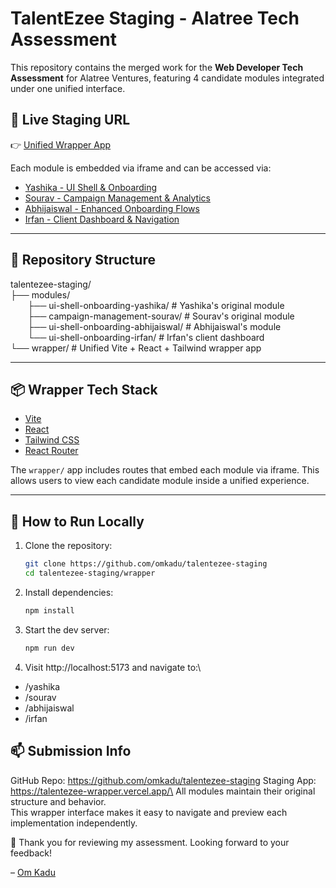 # TalentEzee Staging - Alatree Tech Assessment

This repository contains the merged work for the **Web Developer Tech Assessment** for Alatree Ventures, featuring 4 candidate modules integrated under one unified interface.

## 🔗 Live Staging URL

👉 [Unified Wrapper App](https://talentezee-wrapper.vercel.app/)

Each module is embedded via iframe and can be accessed via:

- [Yashika - UI Shell & Onboarding](https://talentezee-wrapper.vercel.app/yashika)
- [Sourav - Campaign Management & Analytics](https://talentezee-wrapper.vercel.app/sourav)
- [Abhijaiswal - Enhanced Onboarding Flows](https://talentezee-wrapper.vercel.app/abhijaiswal)
- [Irfan - Client Dashboard & Navigation](https://talentezee-wrapper.vercel.app/irfan)

---

## 📁 Repository Structure
talentezee-staging/\
├── modules/ \
&nbsp; &nbsp; &nbsp; &nbsp;├── ui-shell-onboarding-yashika/ # Yashika's original module \
&nbsp; &nbsp; &nbsp; &nbsp;├── campaign-management-sourav/ # Sourav's original module\
&nbsp; &nbsp; &nbsp; &nbsp;├── ui-shell-onboarding-abhijaiswal/ # Abhijaiswal's module \
&nbsp; &nbsp; &nbsp; &nbsp;└── ui-shell-onboarding-irfan/ # Irfan's client dashboard\
└── wrapper/ # Unified Vite + React + Tailwind wrapper app


---

## 📦 Wrapper Tech Stack

- [Vite](https://vitejs.dev/)
- [React](https://react.dev/)
- [Tailwind CSS](https://tailwindcss.com/)
- [React Router](https://reactrouter.com/)

The `wrapper/` app includes routes that embed each module via iframe. This allows users to view each candidate module inside a unified experience.

---

## 🚀 How to Run Locally

1. Clone the repository:
   ```bash
   git clone https://github.com/omkadu/talentezee-staging
   cd talentezee-staging/wrapper

2. Install dependencies:
    ```bash
    npm install

3. Start the dev server:
   ```bash
   npm run dev

4. Visit http://localhost:5173 and navigate to:\
-   /yashika
-   /sourav
-   /abhijaiswal
-   /irfan


  ## 📫 Submission Info
GitHub Repo: https://github.com/omkadu/talentezee-staging
Staging App: https://talentezee-wrapper.vercel.app/\
All modules maintain their original structure and behavior.\
 This wrapper interface makes it easy to navigate and preview each implementation independently.

🙏
Thank you for reviewing my assessment. Looking forward to your feedback!

– [Om Kadu](https://www.linkedin.com/in/om-kadu-53305425a/)